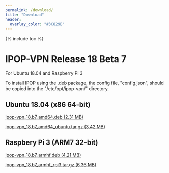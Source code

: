 ```yaml
---
permalink: /download/
title: "Download"
header:
  overlay_color: "#3C829B"
---
```

{% include toc %}

# IPOP-VPN Release 18 Beta 7

For Ubuntu 18.04 and Raspberry Pi 3

To install IPOP using the .deb package, the config file, "config.json", should be copied into the "/etc/opt/ipop-vpn/" directory.

## Ubuntu 18.04 (x86 64-bit)

[ipop-vpn_18.b7_amd64.deb (2.31 MB)](https://github.com/ipop-project/Downloads/releases/download/v18.b7/ipop-vpn_18.b7_amd64.deb)

[ipop-vpn_18.b7_amd64_ubuntu.tar.gz (3.42 MB)](https://github.com/ipop-project/Downloads/releases/download/v18.b7/ipop-vpn_18.b7_amd64_ubuntu.tar.gz)

## Raspbery Pi 3 (ARM7 32-bit)

[ipop-vpn_18.b7_armhf.deb (4.21 MB)](https://github.com/ipop-project/Downloads/releases/download/v18.b7/ipop-vpn_18.b7_armhf.deb)

[ipop-vpn_18.b7_armhf_rpi3.tar.gz (6.36 MB)](https://github.com/ipop-project/Downloads/releases/download/v18.b7/ipop-vpn_18.b7_armhf_rpi3.tar.gz)